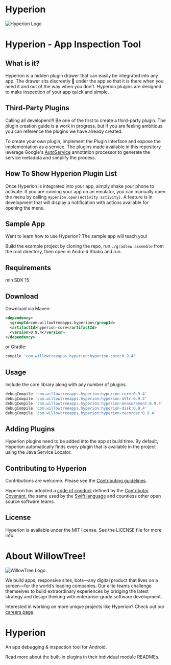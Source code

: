 # Hyperion

![Hyperion Logo](https://github.com/willowtreeapps/Hyperion-Android/art/Hyperion-Logo.png)

# Hyperion - App Inspection Tool

## What is it?

Hyperion is a hidden plugin drawer that can easily be integrated into any app. The drawer sits discreetly 🙊 under the app so that it is there when you need it and out of the way when you don't. Hyperion plugins are designed to make inspection of your app quick and simple.

## Third-Party Plugins
Calling all developers!!! Be one of the first to create a third-party plugin. The plugin creation guide is a work in progress, but if you are feeling ambitious you can reference the plugins we have already created.

To create your own plugin, implement the Plugin interface and expose the implementation as a service. The plugins made available in this repository leverage Google's [AutoService][1] annotation processor to generate the service metadata and simplify the process.

## How To Show Hyperion Plugin List
Once Hyperion is integrated into your app, simply shake your phone to activate. If you are running your app on an emulator, you can manually open the menu by calling `Hyperion.open(Activity activity)`. A feature is in development that will display a notification with actions available for opening the menu.

## Sample App
Want to learn how to use Hyperion? The sample app will teach you!

Build the example project by cloning the repo, run `./gradlew assemble` from the root directory, then open in Android Studio and run.

## Requirements
min SDK 15

Download
--------

Download via Maven:
```xml
<dependency>
  <groupId>com.willowtreeapps.hyperion</groupId>
  <artifactId>hyperion-core</artifactId>
  <version>0.9.4</version>
</dependency>
```
or Gradle:
```groovy
compile 'com.willowtreeapps.hyperion:hyperion-core:0.9.4'
```

Usage
-----

Include the core library along with any number of plugins.

```groovy
debugCompile 'com.willowtreeapps.hyperion:hyperion-core:0.9.4'
debugCompile 'com.willowtreeapps.hyperion:hyperion-attr:0.9.4'
debugCompile 'com.willowtreeapps.hyperion:hyperion-measurement:0.9.4'
debugCompile 'com.willowtreeapps.hyperion:hyperion-disk:0.9.4'
debugCompile 'com.willowtreeapps.hyperion:hyperion-recorder:0.9.4'
```

## Adding Plugins
Hyperion plugins need to be added into the app at build time.
By default, Hyperion automatically finds every plugin that is available in the project using the Java Service Locator.

## Contributing to Hyperion
Contributions are welcome. Please see the [Contributing guidelines](CONTRIBUTING.md).

Hyperion has adopted a [code of conduct](CODE_OF_CONDUCT.md) defined by the [Contributor Covenant](http://contributor-covenant.org), the same used by the [Swift language](https://swift.org) and countless other open source software teams.

## License
Hyperion is available under the MIT license. See the LICENSE file for more info.

# About WillowTree!
![WillowTree Logo](https://github.com/willowtreeapps/Hyperion-Android/art/willowtree_logo.png)

We build apps, responsive sites, bots—any digital product that lives on a screen—for the world’s leading companies. Our elite teams challenge themselves to build extraordinary experiences by bridging the latest strategy and design thinking with enterprise-grade software development.

Interested in working on more unique projects like Hyperion? Check out our [careers page](http://willowtreeapps.com/careers?utm_campaign=hyperion-gh).

Hyperion
======

An app debugging & inspection tool for Android.



Read more about the built-in plugins in their individual module READMEs.

 [1]: https://github.com/google/auto/tree/master/service